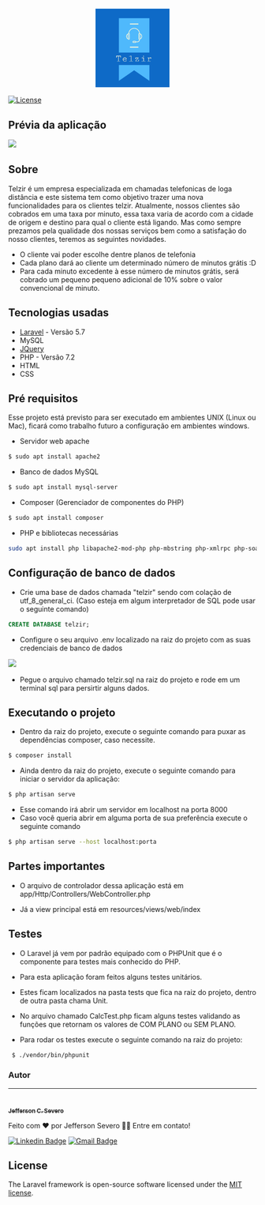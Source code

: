 <p align="center"><img width="150" src="public/images/logo_telzir.png"></p>

<p align="center">

<a href="https://packagist.org/packages/laravel/framework"><img src="https://poser.pugx.org/laravel/framework/license.svg" alt="License"></a>
</p>




## Prévia da aplicação

<img src="https://ik.imagekit.io/lrrw3mrhils/screenshot_1_tlwsDRgcVY.png">



## Sobre

Telzir é um empresa especializada em chamadas telefonicas de loga distância e este sistema tem como objetivo trazer uma nova funcionalidades para os clientes telzir. Atualmente, nossos clientes são cobrados em uma taxa por minuto, essa taxa varia de acordo com a cidade de origem e destino para qual o cliente está ligando. Mas como sempre prezamos pela qualidade dos nossas serviços bem como a satisfação do nosso clientes, teremos as seguintes novidades.

- O cliente vai poder escolhe dentre planos de telefonia
- Cada plano dará ao cliente um determinado número de minutos grátis :D
- Para cada minuto excedente à esse número de minutos grátis, será cobrado um pequeno pequeno adicional de 10% sobre o valor convencional de minuto.


## Tecnologias usadas

- [Laravel](https://laravel.com/) -  Versão 5.7
- MySQL
- [JQuery](https://jquery.com/)
- PHP - Versão 7.2
- HTML
- CSS


## Pré requisitos

Esse projeto está previsto para ser executado em ambientes UNIX (Linux ou Mac), ficará como trabalho futuro a configuração em ambientes windows.

- Servidor web apache
```bash
$ sudo apt install apache2
```
- Banco de dados MySQL
```bash
$ sudo apt install mysql-server
```
- Composer (Gerenciador de componentes do PHP)
```bash
$ sudo apt install composer
```
- PHP e bibliotecas necessárias
```bash
sudo apt install php libapache2-mod-php php-mbstring php-xmlrpc php-soap php-gd php-xml php-cli php-zip php-bcmath php-tokenizer php-json php-pear
```


## Configuração de banco de dados

- Crie uma base de dados chamada "telzir" sendo com colação de utf_8_general_ci. (Caso esteja em algum interpretador de SQL pode usar o seguinte comando)

```sql
CREATE DATABASE telzir;
```

- Configure o seu arquivo .env localizado na raiz do projeto com as suas credenciais de banco de dados

<img src="https://ik.imagekit.io/lrrw3mrhils/screenshot_feZkTuSJhm.png">



- Pegue o arquivo chamado telzir.sql na raiz do projeto e rode em um terminal sql para persirtir alguns dados.



## Executando o projeto

- Dentro da raiz do projeto, execute o seguinte comando para puxar as dependências composer, caso necessite.

```bash
$ composer install
```

- Ainda dentro da raiz do projeto, execute o seguinte comando para iniciar o servidor da aplicação:

```bash
$ php artisan serve
```
- Esse comando irá abrir um servidor em localhost na porta 8000
- Caso você queria abrir em alguma porta de sua preferência execute o seguinte comando
```bash
$ php artisan serve --host localhost:porta
```


## Partes importantes

- O arquivo de controlador dessa aplicação está em app/Http/Controllers/WebController.php

- Já a view principal está em resources/views/web/index





## Testes
- O Laravel já vem por padrão equipado com o PHPUnit que é o componente para testes mais conhecido do PHP.
- Para esta aplicação foram feitos alguns testes unitários.
- Estes ficam localizados na pasta tests que fica na raiz do projeto, dentro de outra pasta chama Unit.

- No arquivo chamado CalcTest.php ficam alguns testes validando as funções que retornam os valores de COM PLANO ou SEM PLANO.



- Para rodar os testes execute o seguinte comando na raiz do projeto:
```bash
 $ ./vendor/bin/phpunit  
```


### Autor
---

<a href="github.com/jeffersonsevero">
 <img style="border-radius: 50%;" src="https://ik.imagekit.io/lrrw3mrhils/31740058_968598056636631_7264527737656705024_o_Xeor6hwAD.jpg" width="100px;" alt=""/>
 <br />
 <sub><b>Jefferson C. Severo</b></sub></a> <a href="" title="Rocketseat"></a>


Feito com ❤️ por Jefferson Severo 👋🏽 Entre em contato!

[![Linkedin Badge](https://img.shields.io/badge/-Jefferson-blue?style=flat-square&logo=Linkedin&logoColor=white&link=https://www.linkedin.com/in/tgmarinho/)](https://www.linkedin.com/in/jefferson-severo-83760a152/) 
[![Gmail Badge](https://img.shields.io/badge/-jeffersonsevero08@gmail.com-c14438?style=flat-square&logo=Gmail&logoColor=white&link=mailto:tgmarinho@gmail.com)](mailto:jeffersonsevero08@gmail.com)


## License

The Laravel framework is open-source software licensed under the [MIT license](https://opensource.org/licenses/MIT).
